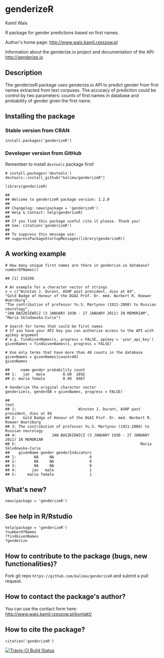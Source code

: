 genderizeR
==========

Kamil Wais

R package for gender predictions based on first names.

Author's home page:
[<http://www.wais.kamil.rzeszow.pl>](http://www.wais.kamil.rzeszow.pl)

Information about the genderize.io project and documentation of the API:
[<http://genderize.io>](http://genderize.io)

Description
-----------

The genderizeR package uses genderize.io API to predict gender from
first names extracted from text corpuses. The accuracy of prediction
could be control by two parameters: counts of first names in database
and probability of gender given the first name.

Installing the package
----------------------

### Stable version from CRAN

    install.packages('genderizeR')

### Developer version from GitHub

Remember to install `devtools` package first!

    # install.packages('devtools')
    devtools::install_github("kalimu/genderizeR")

    library(genderizeR)

    ## 
    ## Welcome to genderizeR package version: 1.2.0
    ## 
    ## Changelog: news(package = 'genderizeR')
    ## Help & Contact: help(genderizeR)
    ## 
    ## If you find this package useful cite it please. Thank you! 
    ## See: citation('genderizeR')
    ## 
    ## To suppress this message use:
    ## suppressPackageStartupMessages(library(genderizeR))

A working example
-----------------

    # How many unique first names are there in genderize.io database?
    numberOfNames()

    ## [1] 216286

    # An example for a character vector of strings
    x = c("Winston J. Durant, ASHP past president, dies at 84",
    "Gold Badge of Honour of the DGAI Prof. Dr. med. Norbert R. Roewer Wuerzburg",
    "The contribution of professor Yu.S. Martynov (1921-2008) to Russian neurology",
    "JAN BASZKIEWICZ (3 JANUARY 1930 - 27 JANUARY 2011) IN MEMORIAM",
    "Maria Sklodowska-Curie")
     
    # Search for terms that could be first names
    # If you have your API key you can authorize access to the API with apikey argument
    # e.g. findGivenNames(x, progress = FALSE, apikey = 'your_api_key')
    givenNames = findGivenNames(x, progress = FALSE)

    # Use only terms that have more than 40 counts in the database
    givenNames = givenNames[count>40]
    givenNames

    ##     name gender probability count
    ## 1:   jan   male        0.60  1692
    ## 2: maria female        0.99  8467

    # Genderize the original character vector
    genderize(x, genderDB = givenNames, progress = FALSE)

    ##                                                                             text
    ## 1:                            Winston J. Durant, ASHP past president, dies at 84
    ## 2:   Gold Badge of Honour of the DGAI Prof. Dr. med. Norbert R. Roewer Wuerzburg
    ## 3: The contribution of professor Yu.S. Martynov (1921-2008) to Russian neurology
    ## 4:                JAN BASZKIEWICZ (3 JANUARY 1930 - 27 JANUARY 2011) IN MEMORIAM
    ## 5:                                                        Maria Sklodowska-Curie
    ##    givenName gender genderIndicators
    ## 1:        NA     NA                0
    ## 2:        NA     NA                0
    ## 3:        NA     NA                0
    ## 4:       jan   male                1
    ## 5:     maria female                1

What's new?
-----------

    news(package = 'genderizeR')

See help in R/Rstudio
---------------------

    help(package = 'genderizeR')
    ?numberOfNames
    ?findGivenNames
    ?genderize

How to contribute to the package (bugs, new functionalities)?
-------------------------------------------------------------

Fork git repo `https://github.com/kalimu/genderizeR` and submit a pull
request.

How to contact the package's author?
------------------------------------

You can use the contact form here:
<http://www.wais.kamil.rzeszow.pl/kontakt/>

How to cite the package?
------------------------

    citation('genderizeR')

[![Travis-CI Build
Status](https://travis-ci.org/kalimu/genderizeR.png?branch=master)](https://travis-ci.org/kalimu/genderizeR)
